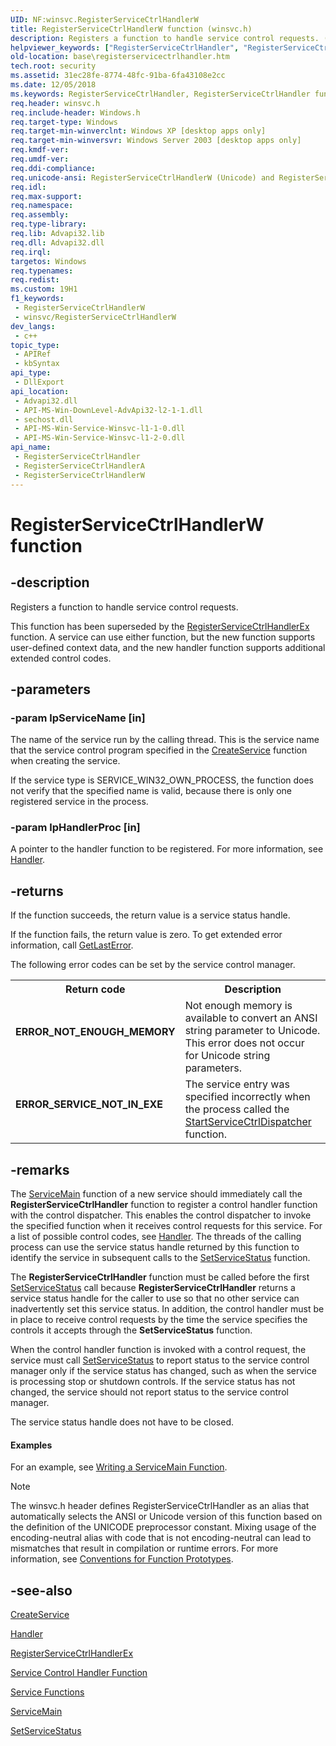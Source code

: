 ```yaml
---
UID: NF:winsvc.RegisterServiceCtrlHandlerW
title: RegisterServiceCtrlHandlerW function (winsvc.h)
description: Registers a function to handle service control requests. (Unicode)
helpviewer_keywords: ["RegisterServiceCtrlHandler", "RegisterServiceCtrlHandler function", "RegisterServiceCtrlHandlerW", "_win32_registerservicectrlhandler", "base.registerservicectrlhandler", "winsvc/RegisterServiceCtrlHandler", "winsvc/RegisterServiceCtrlHandlerW"]
old-location: base\registerservicectrlhandler.htm
tech.root: security
ms.assetid: 31ec28fe-8774-48fc-91ba-6fa43108e2cc
ms.date: 12/05/2018
ms.keywords: RegisterServiceCtrlHandler, RegisterServiceCtrlHandler function, RegisterServiceCtrlHandlerA, RegisterServiceCtrlHandlerW, _win32_registerservicectrlhandler, base.registerservicectrlhandler, winsvc/RegisterServiceCtrlHandler, winsvc/RegisterServiceCtrlHandlerA, winsvc/RegisterServiceCtrlHandlerW
req.header: winsvc.h
req.include-header: Windows.h
req.target-type: Windows
req.target-min-winverclnt: Windows XP [desktop apps only]
req.target-min-winversvr: Windows Server 2003 [desktop apps only]
req.kmdf-ver: 
req.umdf-ver: 
req.ddi-compliance: 
req.unicode-ansi: RegisterServiceCtrlHandlerW (Unicode) and RegisterServiceCtrlHandlerA (ANSI)
req.idl: 
req.max-support: 
req.namespace: 
req.assembly: 
req.type-library: 
req.lib: Advapi32.lib
req.dll: Advapi32.dll
req.irql: 
targetos: Windows
req.typenames: 
req.redist: 
ms.custom: 19H1
f1_keywords:
 - RegisterServiceCtrlHandlerW
 - winsvc/RegisterServiceCtrlHandlerW
dev_langs:
 - c++
topic_type:
 - APIRef
 - kbSyntax
api_type:
 - DllExport
api_location:
 - Advapi32.dll
 - API-MS-Win-DownLevel-AdvApi32-l2-1-1.dll
 - sechost.dll
 - API-MS-Win-Service-Winsvc-l1-1-0.dll
 - API-MS-Win-Service-Winsvc-l1-2-0.dll
api_name:
 - RegisterServiceCtrlHandler
 - RegisterServiceCtrlHandlerA
 - RegisterServiceCtrlHandlerW
---
```


# RegisterServiceCtrlHandlerW function


## -description

Registers a function to handle  service control requests.

This function has been superseded by the 
<a href="/windows/desktop/api/winsvc/nf-winsvc-registerservicectrlhandlerexa">RegisterServiceCtrlHandlerEx</a> function. A service can use either function, but the new function supports user-defined context data, and the new handler function supports additional extended control codes.

## -parameters

### -param lpServiceName [in]

The name of the service run by the calling thread. This is the service name that the service control program specified in the 
<a href="/windows/desktop/api/winsvc/nf-winsvc-createservicea">CreateService</a> function when creating the service. 




If the service type is SERVICE_WIN32_OWN_PROCESS, the function does not verify that the specified name is valid, because there is only one registered service in the process.

### -param lpHandlerProc [in]

A pointer to the handler function to be registered. For more information, see 
<a href="/windows/desktop/api/winsvc/nc-winsvc-lphandler_function">Handler</a>.

## -returns

If the function succeeds, the return value is a service status handle.

If the function fails, the return value is zero. To get extended error information, call 
<a href="/windows/desktop/api/errhandlingapi/nf-errhandlingapi-getlasterror">GetLastError</a>.

The following error codes can be set by the service control manager. 

<table>
<tr>
<th>Return code</th>
<th>Description</th>
</tr>
<tr>
<td width="40%">
<dl>
<dt><b>ERROR_NOT_ENOUGH_MEMORY</b></dt>
</dl>
</td>
<td width="60%">
Not enough memory is available to convert an ANSI string parameter to Unicode. This error does not occur for Unicode string parameters.

</td>
</tr>
<tr>
<td width="40%">
<dl>
<dt><b>ERROR_SERVICE_NOT_IN_EXE</b></dt>
</dl>
</td>
<td width="60%">
The service entry was specified incorrectly when the process called the <a href="/windows/desktop/api/winsvc/nf-winsvc-startservicectrldispatchera">StartServiceCtrlDispatcher</a> function.

</td>
</tr>
</table>

## -remarks

The 
<a href="/windows/desktop/api/winsvc/nc-winsvc-lpservice_main_functiona">ServiceMain</a> function of a new service should immediately call the 
<b>RegisterServiceCtrlHandler</b> function to register a control handler function with the control dispatcher. This enables the control dispatcher to invoke the specified function when it receives control requests for this service. For a list of possible control codes, see <a href="/windows/desktop/api/winsvc/nc-winsvc-lphandler_function">Handler</a>. The threads of the calling process can use the service status handle returned by this function to identify the service in subsequent calls to the 
<a href="/windows/desktop/api/winsvc/nf-winsvc-setservicestatus">SetServiceStatus</a> function.

The 
<b>RegisterServiceCtrlHandler</b> function must be called before the first 
<a href="/windows/desktop/api/winsvc/nf-winsvc-setservicestatus">SetServiceStatus</a> call because 
<b>RegisterServiceCtrlHandler</b> returns a service status handle for the caller to use so that no other service can inadvertently set this service status. In addition, the control handler must be in place to receive control requests by the time the service specifies the controls it accepts through the 
<b>SetServiceStatus</b> function.

When the control handler function is invoked with a control request, the service must call 
<a href="/windows/desktop/api/winsvc/nf-winsvc-setservicestatus">SetServiceStatus</a> to report status to the service control manager only if the service status has changed, such as when the service is processing stop or shutdown controls. If the service status has not changed, the service should not report status to the service control manager. 

The service status handle does not have to be closed.


#### Examples

For an example, see 
<a href="/windows/desktop/Services/writing-a-servicemain-function">Writing a ServiceMain Function</a>.

<div class="code"></div>




> [!NOTE]
> The winsvc.h header defines RegisterServiceCtrlHandler as an alias that automatically selects the ANSI or Unicode version of this function based on the definition of the UNICODE preprocessor constant. Mixing usage of the encoding-neutral alias with code that is not encoding-neutral can lead to mismatches that result in compilation or runtime errors. For more information, see [Conventions for Function Prototypes](/windows/win32/intl/conventions-for-function-prototypes).

## -see-also

<a href="/windows/desktop/api/winsvc/nf-winsvc-createservicea">CreateService</a>



<a href="/windows/desktop/api/winsvc/nc-winsvc-lphandler_function">Handler</a>



<a href="/windows/desktop/api/winsvc/nf-winsvc-registerservicectrlhandlerexa">RegisterServiceCtrlHandlerEx</a>



<a href="/windows/desktop/Services/service-control-handler-function">Service Control Handler Function</a>



<a href="/windows/desktop/Services/service-functions">Service Functions</a>



<a href="/windows/desktop/api/winsvc/nc-winsvc-lpservice_main_functiona">ServiceMain</a>



<a href="/windows/desktop/api/winsvc/nf-winsvc-setservicestatus">SetServiceStatus</a>
